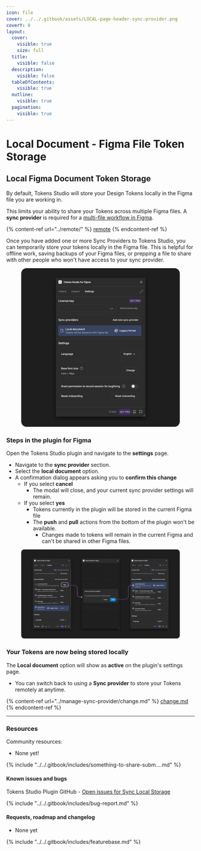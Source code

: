 ```yaml
---
icon: file
cover: ../../.gitbook/assets/LOCAL-page-header-sync-provider.png
coverY: 0
layout:
  cover:
    visible: true
    size: full
  title:
    visible: false
  description:
    visible: false
  tableOfContents:
    visible: true
  outline:
    visible: true
  pagination:
    visible: true
---
```


# Local Document - Figma File Token Storage

## Local Figma Document Token Storage

By default, Tokens Studio will store your Design Tokens locally in the Figma file you are working in.

This limits your ability to share your Tokens across multiple Figma files. A **sync provider** is required for a [multi-file workflow in Figma](../../figma/non-local-files.md).

{% content-ref url="../remote/" %}
[remote](../remote/)
{% endcontent-ref %}

Once you have added one or more Sync Providers to Tokens Studio, you can temporarily store your tokens locally in the Figma file. This is helpful for offline work, saving backups of your Figma files, or prepping a file to share with other people who won't have access to your sync provider.

<figure><img src="../../.gitbook/assets/settings-page-sync-localOnly-v2-01 (1).png" alt=""><figcaption></figcaption></figure>

### Steps in the plugin for Figma

Open the Tokens Studio plugin and navigate to the **settings** page.

* Navigate to the **sync provider** section.
* Select the **local document** option.
* A confirmation dialog appears asking you to **confirm this change**
  * If you select **cancel**
    * The modal will close, and your current sync provider settings will remain.
  * If you select **yes**
    * Tokens currently in the plugin will be stored in the current Figma file
    * The **push** and **pull** actions from the bottom of the plugin won't be available.
      * Changes made to tokens will remain in the current Figma and can't be shared in other Figma files.

<figure><img src="../../.gitbook/assets/setting-sync-switch-local-annotated-v2-01 (1).png" alt=""><figcaption></figcaption></figure>

### Your Tokens are now being stored locally

The **Local document** option will show as **active** on the plugin's settings page.

* You can switch back to using a **Sync provider** to store your Tokens remotely at anytime.

{% content-ref url="../manage-sync-provider/change.md" %}
[change.md](../manage-sync-provider/change.md)
{% endcontent-ref %}



***

### Resources

Community resources:

* None yet!

{% include "../../.gitbook/includes/something-to-share-subm....md" %}



#### Known issues and bugs

Tokens Studio Plugin GitHub - [Open issues for Sync Local Storage](https://github.com/tokens-studio/figma-plugin/labels/sync%20local%20storage)

{% include "../../.gitbook/includes/bug-report.md" %}



#### Requests, roadmap and changelog

* None yet

{% include "../../.gitbook/includes/featurebase.md" %}

